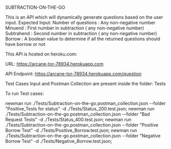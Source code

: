 SUBTRACTION-ON-THE-GO

This is an API which will dynamically generate questions based on the user input. 
Expected Input:
Number of questions : Any non-negative number
Minuend : First number in subtraction ( any non-negative number)
Subtrahend : Second number in subtraction ( any non-negative number)
Borrow : A boolean value to determine if all the returned questions should have borrow or not

This API is hosted on heroku.com:

URL: https://arcane-tor-78934.herokuapp.com

API Endpoint: https://arcane-tor-78934.herokuapp.com/question

Test Cases Input and Postman Collection are present inside the folder: Tests

To run Test cases:

newman run ./Tests/Subtraction-on-the-go.postman_collection.json --folder "Positive_Tests for status" -d ./Tests/Status_200.test.json;
newman run ./Tests/Subtraction-on-the-go.postman_collection.json --folder "Bad Request Tests" -d ./Tests/Status_400.test.json;
newman run ./Tests/Subtraction-on-the-go.postman_collection.json --folder "Positive Borrow Test" -d ./Tests/Positive_Borrow.test.json;
newman run ./Tests/Subtraction-on-the-go.postman_collection.json --folder "Negative Borrow Test" -d ./Tests/Negative_Borrow.test.json;
